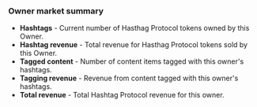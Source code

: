 ### Owner market summary

- **Hashtags** - Current number of Hasthag Protocol tokens owned by this Owner.
- **Hashtag revenue** - Total revenue for Hasthag Protocol tokens sold by this Owner.
- **Tagged content** - Number of content items tagged with this owner's hashtags.
- **Tagging revenue** - Revenue from content tagged with this owner's hashtags.
- **Total revenue** - Total Hashtag Protocol revenue for this owner.

